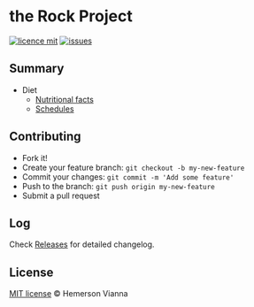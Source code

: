 # the Rock Project

[![licence mit](https://img.shields.io/badge/license-MIT-blue.svg?style=flat-square)](http://hemersonvianna.mit-license.org/)
[![issues](https://img.shields.io/github/issues/hemersonvianna/the-rock-project.svg?style=flat-square)](https://github.com/hemersonvianna/the-rock-project/issues)

## Summary 

- Diet
  - [Nutritional facts](nutritional-facts.md)
  - [Schedules](schedules.md)

## Contributing

- Fork it!
- Create your feature branch: `git checkout -b my-new-feature`
- Commit your changes: `git commit -m 'Add some feature'`
- Push to the branch: `git push origin my-new-feature`
- Submit a pull request

## Log

Check [Releases](https://github.com/hemersonvianna/the-rock-project/releases) for detailed changelog.

## License

[MIT license](http://hemersonvianna.mit-license.org/) © Hemerson Vianna
